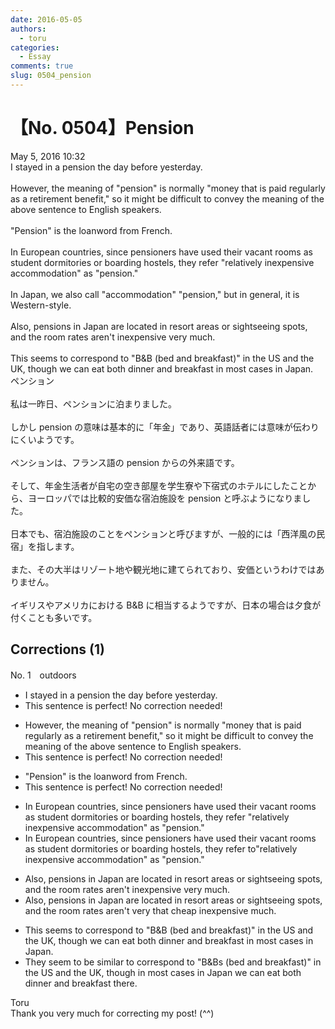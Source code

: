 ```yaml
---
date: 2016-05-05
authors:
  - toru
categories:
  - Essay
comments: true
slug: 0504_pension
---
```


# 【No. 0504】Pension
<div class="date">May 5, 2016 10:32</div>
<div id="post"><div id="body_show_ori">
I stayed in a pension the day before yesterday.<br/><br/>However, the meaning of "pension" is normally "money that is paid regularly as a retirement benefit," so it might be difficult to convey the meaning of the above sentence to English speakers.<br/><br/>"Pension" is the loanword from French.<br/><br/>In European countries, since pensioners have used their vacant rooms as student dormitories or boarding hostels, they refer "relatively inexpensive accommodation" as "pension."<br/><br/>In Japan, we also call "accommodation" "pension," but in general, it is Western-style.<br/><br/>Also, pensions in Japan are located in resort areas or sightseeing spots, and the room rates aren't inexpensive very much.<br/><br/>This seems to correspond to "B&amp;B (bed and breakfast)" in the US and the UK, though we can eat both dinner and breakfast in most cases in Japan.
</div></div>

<!-- more -->

<div id="post_ja"><div id="body_show_mo">
ペンション<br/><br/>私は一昨日、ペンションに泊まりました。<br/><br/>しかし pension の意味は基本的に「年金」であり、英語話者には意味が伝わりにくいようです。<br/><br/>ペンションは、フランス語の pension からの外来語です。<br/><br/>そして、年金生活者が自宅の空き部屋を学生寮や下宿式のホテルにしたことから、ヨーロッパでは比較的安価な宿泊施設を pension と呼ぶようになりました。<br/><br/>日本でも、宿泊施設のことをペンションと呼びますが、一般的には「西洋風の民宿」を指します。<br/><br/>また、その大半はリゾート地や観光地に建てられており、安価というわけではありません。<br/><br/>イギリスやアメリカにおける B&amp;B に相当するようですが、日本の場合は夕食が付くことも多いです。
</div></div>

## Corrections (1)
<div id="block"><div class="first_name"> No. 1　<span class="just_name">outdoors</span></div><div id="block2">
<ul class="correction_field">
<li class="incorrect">I stayed in a pension the day before yesterday.</li>
<li class="corrected perfect">This sentence is perfect! No correction needed!</li>
</ul>
<ul class="correction_field">
<li class="incorrect">However, the meaning of "pension" is normally "money that is paid regularly as a retirement benefit," so it might be difficult to convey the meaning of the above sentence to English speakers.</li>
<li class="corrected perfect">This sentence is perfect! No correction needed!</li>
</ul>
<ul class="correction_field">
<li class="incorrect">"Pension" is the loanword from French.</li>
<li class="corrected perfect">This sentence is perfect! No correction needed!</li>
</ul>
<ul class="correction_field">
<li class="incorrect">In European countries, since pensioners have used their vacant rooms as student dormitories or boarding hostels, they refer "relatively inexpensive accommodation" as "pension."</li>
<li class="corrected correct">
In European countries, since pensioners have used their vacant rooms as student dormitories or boarding hostels, they refer <span class="f_red">to</span>"relatively inexpensive accommodation" as "pension."
</li>
</ul>
<ul class="correction_field">
<li class="incorrect">Also, pensions in Japan are located in resort areas or sightseeing spots, and the room rates aren't inexpensive very much.</li>
<li class="corrected correct">
Also, pensions in Japan are located in resort areas or sightseeing spots, and the room rates aren't <span class="sline">very</span> <span class="f_blue">that</span> <span class="f_blue">cheap</span> <span class="sline">inexpensive</span> <span class="sline">much</span>.
</li>
</ul>
<ul class="correction_field">
<li class="incorrect">This seems to correspond to "B&amp;B (bed and breakfast)" in the US and the UK, though we can eat both dinner and breakfast in most cases in Japan.</li>
<li class="corrected correct">
Th<span class="f_blue">ey</span> seem to <span class="f_blue">be similar to</span> <span class="sline">correspond to</span> "B&amp;B<span class="f_blue">s</span> (bed and breakfast)" in the US and the UK, though in most cases in Japan we can eat both dinner and breakfast <span class="f_blue">there</span>.
</li>
</ul>
</div><div class="name"><span class="just_name">Toru</span><br>
Thank you very much for correcting my post! (^^)
</div>
</div>
